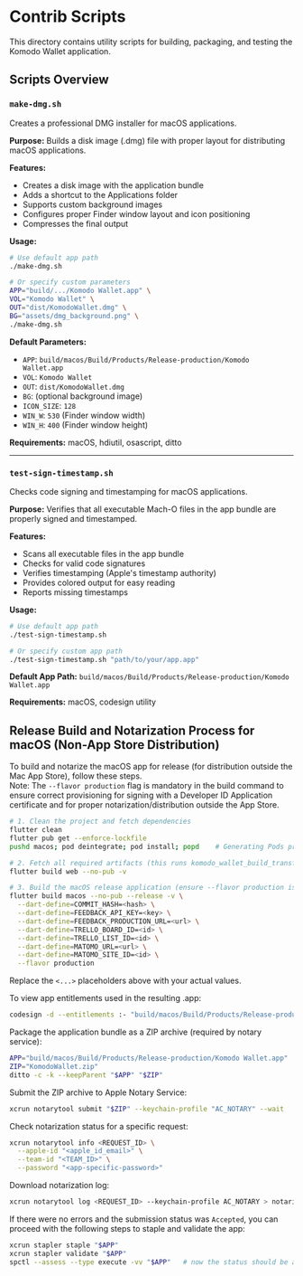 # Contrib Scripts

This directory contains utility scripts for building, packaging, and testing the Komodo Wallet application.

## Scripts Overview

### `make-dmg.sh`
Creates a professional DMG installer for macOS applications.

**Purpose:** Builds a disk image (.dmg) file with proper layout for distributing macOS applications.

**Features:**
- Creates a disk image with the application bundle
- Adds a shortcut to the Applications folder
- Supports custom background images
- Configures proper Finder window layout and icon positioning
- Compresses the final output

**Usage:**
```bash
# Use default app path
./make-dmg.sh

# Or specify custom parameters
APP="build/.../Komodo Wallet.app" \
VOL="Komodo Wallet" \
OUT="dist/KomodoWallet.dmg" \
BG="assets/dmg_background.png" \
./make-dmg.sh
```

**Default Parameters:**
- `APP`: `build/macos/Build/Products/Release-production/Komodo Wallet.app`
- `VOL`: `Komodo Wallet`
- `OUT`: `dist/KomodoWallet.dmg`
- `BG`: (optional background image)
- `ICON_SIZE`: `128`
- `WIN_W`: `530` (Finder window width)
- `WIN_H`: `400` (Finder window height)

**Requirements:** macOS, hdiutil, osascript, ditto

---

### `test-sign-timestamp.sh`
Checks code signing and timestamping for macOS applications.

**Purpose:** Verifies that all executable Mach-O files in the app bundle are properly signed and timestamped.

**Features:**
- Scans all executable files in the app bundle
- Checks for valid code signatures
- Verifies timestamping (Apple's timestamp authority)
- Provides colored output for easy reading
- Reports missing timestamps

**Usage:**
```bash
# Use default app path
./test-sign-timestamp.sh

# Or specify custom app path
./test-sign-timestamp.sh "path/to/your/app.app"
```

**Default App Path:** `build/macos/Build/Products/Release-production/Komodo Wallet.app`

**Requirements:** macOS, codesign utility


## Release Build and Notarization Process for macOS (Non-App Store Distribution)

To build and notarize the macOS app for release (for distribution outside the Mac App Store), follow these steps.  
Note: The `--flavor production` flag is mandatory in the build command to ensure correct provisioning for signing with a Developer ID Application certificate and for proper notarization/distribution outside the App Store.

```bash
# 1. Clean the project and fetch dependencies
flutter clean
flutter pub get --enforce-lockfile
pushd macos; pod deintegrate; pod install; popd    # Generating Pods project

# 2. Fetch all required artifacts (this runs komodo_wallet_build_transformer)
flutter build web --no-pub -v

# 3. Build the macOS release application (ensure --flavor production is present)
flutter build macos --no-pub --release -v \
  --dart-define=COMMIT_HASH=<hash> \
  --dart-define=FEEDBACK_API_KEY=<key> \
  --dart-define=FEEDBACK_PRODUCTION_URL=<url> \
  --dart-define=TRELLO_BOARD_ID=<id> \
  --dart-define=TRELLO_LIST_ID=<id> \
  --dart-define=MATOMO_URL=<url> \
  --dart-define=MATOMO_SITE_ID=<id> \
  --flavor production
```
Replace the `<...>` placeholders above with your actual values.

To view app entitlements used in the resulting .app:
```bash
codesign -d --entitlements :- "build/macos/Build/Products/Release-production/Komodo Wallet.app" | plutil -p -
```

Package the application bundle as a ZIP archive (required by notary service):
```bash
APP="build/macos/Build/Products/Release-production/Komodo Wallet.app"
ZIP="KomodoWallet.zip"
ditto -c -k --keepParent "$APP" "$ZIP"
```

Submit the ZIP archive to Apple Notary Service:
```bash
xcrun notarytool submit "$ZIP" --keychain-profile "AC_NOTARY" --wait
```

Check notarization status for a specific request:
```bash
xcrun notarytool info <REQUEST_ID> \
  --apple-id "<apple_id_email>" \
  --team-id "<TEAM_ID>" \
  --password "<app-specific-password>"
```

Download notarization log:
```bash
xcrun notarytool log <REQUEST_ID> --keychain-profile AC_NOTARY > notarization_errors.json
```

If there were no errors and the submission status was `Accepted`, you can proceed with the following steps to staple and validate the app:

```bash
xcrun stapler staple "$APP"
xcrun stapler validate "$APP"
spctl --assess --type execute -vv "$APP"   # now the status should be accepted
```













